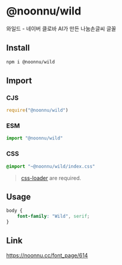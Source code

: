 # @noonnu/wild
와일드 - 네이버 클로바 AI가 만든 나눔손글씨 글꼴

## Install
```sh
npm i @noonnu/wild
```
## Import
### CJS
```js
require("@noonnu/wild")
```
### ESM
```js
import "@noonnu/wild"
```
### CSS 
```css
@import "~@noonnu/wild/index.css"
```
> [css-loader](https://github.com/webpack-contrib/css-loader) are required.

## Usage
```css
body {
    font-family: "Wild", serif;
}
```

## Link
https://noonnu.cc/font_page/614